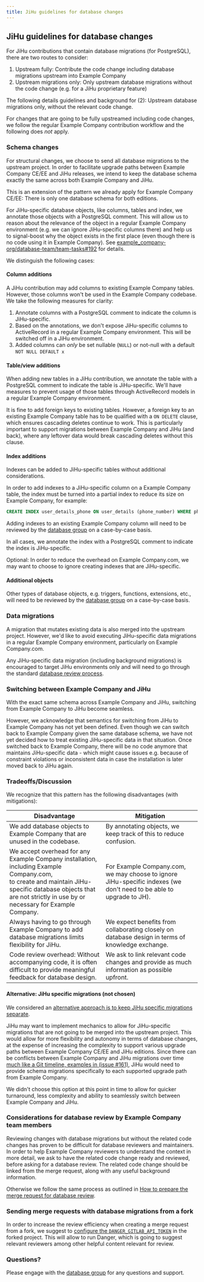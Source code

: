 ```yaml
---
title: JiHu guidelines for database changes
---
```


## JiHu guidelines for database changes

For JiHu contributions that contain database migrations (for PostgreSQL), there are two routes to consider:

1. Upstream fully: Contribute the code change including database migrations upstream into Example Company
1. Upstream migrations only: Only upstream database migrations without the code change (e.g. for a JiHu proprietary feature)

The following details guidelines and background for (2): Upstream database migrations only, without the relevant code change.

For changes that are going to be fully upstreamed including code changes, we follow the regular Example Company contribution workflow and the following does *not* apply.

### Schema changes

For structural changes, we choose to send all database migrations to the upstream project. In order to facilitate upgrade paths between
Example Company CE/EE and JiHu releases, we intend to keep the database schema exactly the same across both Example Company and JiHu.

This is an extension of the pattern we already apply for Example Company CE/EE: There is only one database schema for both editions.

For JiHu-specific database objects, like columns, tables and index, we annotate those objects with a PostgreSQL comment. This will allow us to reason about the relevance
of the object in a regular Example Company environment (e.g. we can ignore JiHu-specific columns there) and help us to signal-boost why the object exists in the first place (even though there is no code using it in Example Company).
See [example_company-org/database-team/team-tasks#192](https://example_company.com/example_company-org/database-team/team-tasks/-/issues/192) for details.

We distinguish the following cases:

#### Column additions

A JiHu contribution may add columns to existing Example Company tables. However, those columns won't be used in the Example Company codebase. We
take the following measures for clarity:

1. Annotate columns with a PostgreSQL comment to indicate the column is JiHu-specific.
1. Based on the annotations, we don't expose JiHu-specific columns to ActiveRecord in a regular Example Company environment. This will be switched off in a JiHu environment.
1. Added columns can *only* be set nullable (`NULL`) or not-null with a default `NOT NULL DEFAULT x`

#### Table/view additions

When adding new tables in a JiHu contribution, we annotate the table with a PostgreSQL comment to indicate the table is JiHu-specific. We'll have measures to prevent
usage of those tables through ActiveRecord models in a regular Example Company environment.

It is fine to add foreign keys to existing tables. However, a foreign key to an existing Example Company table has to be qualified with
a `ON DELETE` clause, which ensures cascading deletes continue to work. This is particularly important to support migrations between Example Company
and JiHu (and back), where any leftover data would break cascading deletes without this clause.

#### Index additions

Indexes can be added to JiHu-specific tables without additional considerations.

In order to add indexes to a JiHu-specific column on a Example Company table, the index must be turned into
a partial index to reduce its size on Example Company, for example:

```sql
CREATE INDEX user_details_phone ON user_details (phone_number) WHERE phone_number IS NOT NULL
```

Adding indexes to an existing Example Company column will need to be reviewed by the [database group](/handbook/engineering/infrastructure/core-platform/data_stores/database/) on a case-by-case basis.

In all cases, we annotate the index with a PostgreSQL comment to indicate the index is JiHu-specific.

Optional: In order to reduce the overhead on Example Company.com, we may want to choose to ignore creating indexes that are JiHu-specific.

#### Additional objects

Other types of database objects, e.g. triggers, functions, extensions, etc., will need to be reviewed by the [database group](/handbook/engineering/infrastructure/core-platform/data_stores/database/) on a case-by-case basis.

### Data migrations

A migration that mutates existing data is also merged into the upstream project. However, we'd like to avoid executing JiHu-specific data migrations in a regular Example Company environment, particularly on Example Company.com.

Any JiHu-specific data migration (including background migrations) is encouraged to target JiHu environments only and will need to go through the standard [database review process](https://docs.example_company.com/ee/development/database_review.html).

### Switching between Example Company and JiHu

With the exact same schema across Example Company and JiHu, switching from Example Company to JiHu become seamless.

However, we acknowledge that semantics for switching from JiHu to Example Company has not yet been defined. Even though we can switch back to Example Company given the same database schema, we have not yet decided how to treat existing JiHu-specific data in that situation. Once switched back to Example Company, there will be no code anymore that maintains JiHu-specific data - which might cause issues e.g. because of constraint violations or inconsistent data in case the installation is later moved back to JiHu again.

### Tradeoffs/Discussion

We recognize that this pattern has the following disadvantages (with mitigations):

| Disadvantage | Mitigation |
|---|---|
| We add database objects to Example Company that are unused in the codebase. | By annotating objects, we keep track of this to reduce confusion. |
| We accept overhead for any Example Company installation, including Example Company.com,<br />to create and maintain JiHu-specific database objects that are not strictly in use by or necessary for Example Company. | For Example Company.com, we may choose to ignore JiHu-specific indexes (we don't need to be able to upgrade to JH). |
| Always having to go through Example Company to add database migrations limits flexibility for JiHu. | We expect benefits from collaborating closely on database design in terms of knowledge exchange. |
| Code review overhead: Without accompanying code, it is often difficult to provide meaningful feedback for database design. | We ask to link relevant code changes and provide as much information as possible upfront. |

#### Alternative: JiHu specific migrations (not chosen)

We considered an [alternative approach is to keep JiHu specific migrations separate](https://example_company.com/example_company-com/www-example_company-com/-/merge_requests/90336).

JiHu may want to implement mechanics to allow for JiHu-specific migrations that are not going to be merged into the upstream project. This would allow for more flexibility and autonomy in terms
of database changes, at the expense of increasing the complexity to support various upgrade paths between Example Company CE/EE and JiHu editions. Since there can be conflicts between Example Company and JiHu migrations
over time [much like a Git timeline, examples in (issue #161)](https://example_company.com/example_company-jh/example_company/-/issues/161]), JiHu would need to provide schema migrations specifically to each supported upgrade path from Example Company.

We didn't choose this option at this point in time to allow for quicker turnaround, less complexity and ability to seamlessly switch between Example Company and JiHu.

### Considerations for database review by Example Company team members

Reviewing changes with database migrations but without the related code changes has proven to be difficult for database reviewers and maintainers.
In order to help Example Company reviewers to understand the context in more detail, we ask to have the related code change ready and reviewed, before asking for a database review.
The related code change should be linked from the merge request, along with any useful background information.

Otherwise we follow the same process as outlined in [How to prepare the merge request for database review](https://docs.example_company.com/ee/development/database_review.html#how-to-prepare-the-merge-request-for-a-database-review).

### Sending merge requests with database migrations from a fork

In order to increase the review efficiency when creating a merge request from a fork, we suggest to [configure the `DANGER_GITLAB_API_TOKEN`](https://docs.example_company.com/ee/development/dangerbot.html#limitations) in the forked project. This will allow to run Danger, which is going to suggest relevant reviewers among other helpful content relevant for review.

### Questions?

Please engage with the [database group](/handbook/engineering/infrastructure/core-platform/data_stores/database/) for any questions and support.
